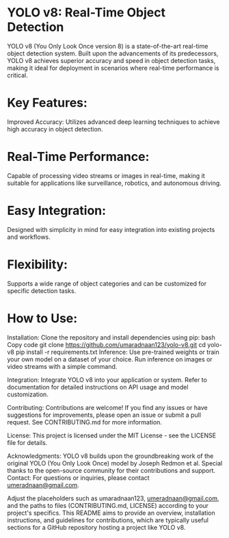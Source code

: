 # YOLO v8: Real-Time Object Detection
YOLO v8 (You Only Look Once version 8) is a state-of-the-art real-time object detection system. Built upon the advancements of its predecessors, YOLO v8 achieves superior accuracy and speed in object detection tasks, making it ideal for deployment in scenarios where real-time performance is critical.

# Key Features:
Improved Accuracy: Utilizes advanced deep learning techniques to achieve high accuracy in object detection.

# Real-Time Performance: 
Capable of processing video streams or images in real-time, making it suitable for applications like surveillance, robotics, and autonomous driving.

# Easy Integration:
Designed with simplicity in mind for easy integration into existing projects and workflows.

# Flexibility: 
Supports a wide range of object categories and can be customized for specific detection tasks.

# How to Use:
Installation: 
Clone the repository and install dependencies using pip:
bash
Copy code
git clone https://github.com/umaradnaan123/yolo-v8.git
cd yolo-v8
pip install -r requirements.txt
Inference: Use pre-trained weights or train your own model on a dataset of your choice. Run inference on images or video streams with a simple command.

Integration: Integrate YOLO v8 into your application or system. Refer to documentation for detailed instructions on API usage and model customization.

Contributing:
Contributions are welcome! If you find any issues or have suggestions for improvements, please open an issue or submit a pull request. See CONTRIBUTING.md for more information.

License:
This project is licensed under the MIT License - see the LICENSE file for details.

Acknowledgments:
YOLO v8 builds upon the groundbreaking work of the original YOLO (You Only Look Once) model by Joseph Redmon et al.
Special thanks to the open-source community for their contributions and support.
Contact:
For questions or inquiries, please contact umeradnaan@gmail.com.

Adjust the placeholders such as umaradnaan123, umeradnaan@gmail.com, and the paths to files (CONTRIBUTING.md, LICENSE) according to your project's specifics. This README aims to provide an overview, installation instructions, and guidelines for contributions, which are typically useful sections for a GitHub repository hosting a project like YOLO v8.
